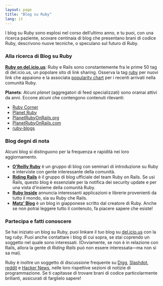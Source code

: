 ```yaml
---
layout: page
title: "Blog su Ruby"
lang: it
---
```


I blog su Ruby sono esplosi nel corso dell’ultimo anno, e tu puoi, con
una ricerca paziente, scovare centinaia di blog che presentano brani di
codice Ruby, descrivono nuove tecniche, o speculano sul futuro di Ruby.

### Alla ricerca di Blog su Ruby

[**Ruby on del.icio.us**][1]\: Ruby e Rails sono constantemente fra le
prime 50 tag di del.icio.us, un popolare sito di link sharing. Osserva
la tag [ruby][1] per nuovi link che appaiono e la associata [popularity
chart][2] per i recenti arrivati nella comunità Ruby.

**Planets**\: Alcuni *planet* (aggregatori di feed specializzati) sono
oramai attivi da anni. Eccone alcuni che contengono contenuti rilevanti:

* [Ruby Corner][4]
* [Planet Ruby][5]
* [PlanetRubyOnRails.org][6]
* [PlanetRubyOnRails.com][7]
* [ruby-blogs][8]

### Blog degni di nota

Alcuni blog si distinguono per la frequenza e rapidità nei loro
aggiornamento.

* [**O’Reilly Ruby**][9] è un gruppo di blog con seminari di
  introduzione su Ruby e interviste con gente interessante della
  comunità.
* [**Riding Rails**][10] è il gruppo di blog ufficiale del team Ruby on
  Rails. Se usi Rails, questo blog è essenziale per la notifica dei
  security update e per una vista d’insieme della comunità Ruby.
* [**Ruby Inside**][11] annuncia interessanti applicazioni e librerie
  provenienti da tutto il mondo, sia su Ruby che Rails.
* [**Matz’ Blog**][12] è un blog in giapponese scritto dal creatore di
  Ruby. Anche se non potrai leggere tutto il contenuto, fa piacere
  sapere che esiste!

### Partecipa e fatti conoscere

Se hai iniziato un blog su Ruby, puoi linkare il tuo blog su
[del.icio.us][13] con la tag *ruby*. Puoi anche contattare i blog di cui
sopra, se stai coprendo un soggetto nel quale sono interessati.
(Ovviamente, se non è in relazione con Rails, allora la gente di *Riding
Rails* può non essere interessata—ma non si sa mai).

Ruby è inoltre un soggetto di discussione frequente su [Digg][14],
[Slashdot][15], [reddit][16] e [Hacker News][17], nelle loro rispettive
sezioni di notizie di programmazione. Se ti capitasse di trovare brani
di codice particolarmente brillanti, assicurati di farglielo sapere!



[1]: http://del.icio.us/tag/ruby
[2]: http://del.icio.us/popular/ruby
[4]: http://rubycorner.com
[5]: http://planetruby.0x42.net/
[6]: http://www.planetrubyonrails.org/
[7]: http://www.planetrubyonrails.com/
[8]: http://ruby-blogs.com/
[9]: http://oreillynet.com/ruby/
[10]: http://weblog.rubyonrails.org/
[11]: http://www.rubyinside.com/
[12]: http://www.rubyist.net/~matz/
[13]: http://del.icio.us
[14]: http://digg.com/programming
[15]: http://developers.slashdot.org/
[16]: http://www.reddit.com/r/ruby
[17]: http://news.ycombinator.com/

